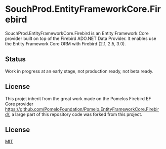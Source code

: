 # SouchProd.EntityFrameworkCore.Firebird

SouchProd.EntityFrameworkCore.Firebird is an Entity Framework Core provider built on top of the Firebird ADO.NET Data Provider. It enables use the Entity Framework Core ORM with Firebird (2.1, 2.5, 3.0).

## Status

Work in progress at an early stage, not production ready, not beta ready.

## License

This projet inherit from the great work made on the Pomelos Firebird EF Core provider https://github.com/PomeloFoundation/Pomelo.EntityFrameworkCore.Firebird/, a large part of this repository code was forked from this project.

## License

[MIT](https://github.com/SouchProd/SouchProd.EntityFrameworkCore.Firebird/blob/master/LICENSE)